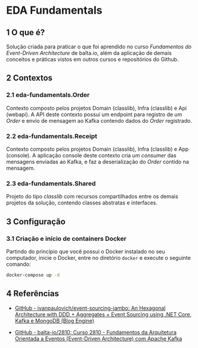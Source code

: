 # EDA Fundamentals

## 1 O que é?

Solução criada para praticar o que foi aprendido no curso *Fundamentos do Event-Driven Architecture* de balta.io, além da aplicação de demais conceitos e práticas vistos em outros cursos e repositórios do Github.

## 2 Contextos

### 2.1 eda-fundamentals.Order

Contexto composto pelos projetos Domain (classlib), Infra (classlib) e Api (webapi). A API deste contexto possui um endpoint para registro de um *Order* e envio de mensagem ao Kafka contendo dados do *Order* registrado.

### 2.2 eda-fundamentals.Receipt

Contexto composto pelos projetos Domain (classlib), Infra (classlib) e App (console). A aplicação console deste contexto cria um *consumer* das mensagens enviadas ao Kafka, e faz a deserialização do *Order* contido na mensagem.

### 2.3 eda-fundamentals.Shared

Projeto do tipo *classlib* com recursos compartilhados entre os demais projetos da solução, contendo classes abstratas e interfaces.

## 3 Configuração

### 3.1 Criação e início de containers Docker

Partindo do princípio que você possui o Docker instalado no seu computador, inicie o Docker, entre no diretório `docker` e execute o seguinte comando:

```bash
docker-compose up -d
```

## 4 Referências

- [GitHub - ivanpaulovich/event-sourcing-jambo: An Hexagonal Architecture with DDD + Aggregates + Event Sourcing using .NET Core, Kafka e MongoDB (Blog Engine)](https://github.com/ivanpaulovich/event-sourcing-jambo)

- [GitHub - balta-io/2810: Curso 2810 - Fundamentos da Arquitetura Orientada a Eventos (Event-Driven Architecture) com Apache Kafka](https://github.com/balta-io/2810)
